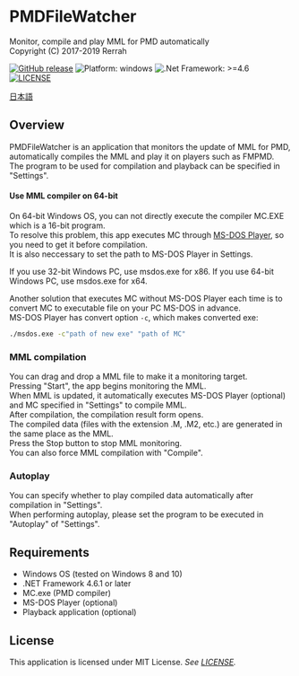 # PMDFileWatcher
Monitor, compile and play MML for PMD automatically  
Copyright (C) 2017-2019 Rerrah

[![GitHub release](https://img.shields.io/badge/release-v1.3.0-brightgreen.svg)](https://github.com/rerrahkr/PMDFileWatcher/releases)
![Platform: windows](https://img.shields.io/badge/platform-windows-lightgrey.svg)
![.Net Framework: >=4.6](https://img.shields.io/badge/.NET-%3E%3D4.6-blue.svg)
[![LICENSE](https://img.shields.io/github/license/rerrahkr/PMDFileWatcher.svg)](./LICENSE)

[日本語](./README_ja.md)

## Overview
PMDFileWatcher is an application that monitors the update of MML for PMD, automatically compiles the MML and play it on players such as FMPMD.  
The program to be used for compilation and playback can be specified in "Settings".

#### Use MML compiler on 64-bit
On 64-bit Windows OS, you can not directly execute the compiler MC.EXE which is a 16-bit program.  
To resolve this problem, this app executes MC through [MS-DOS Player](http://takeda-toshiya.my.coocan.jp/msdos/), so you need to get it before compilation.  
It is also neccessary to set the path to MS-DOS Player in Settings.

If you use 32-bit Windows PC, use msdos.exe for x86. If you use 64-bit Windows PC, use msdos.exe for x64.

Another solution that executes MC without MS-DOS Player each time is to convert MC to executable file on your PC MS-DOS in advance.  
MS-DOS Player has convert option `-c`, which makes converted exe:

```bat
./msdos.exe -c"path of new exe" "path of MC"
```

### MML compilation
You can drag and drop a MML file to make it a monitoring target.  
Pressing "Start", the app begins monitoring the MML.  
When MML is updated, it automatically executes MS-DOS Player (optional) and MC specified in "Settings" to compile MML.  
After compilation, the compilation result form opens.  
The compiled data (files with the extension .M, .M2, etc.) are generated in the same place as the MML.  
Press the Stop button to stop MML monitoring.  
You can also force MML compilation with "Compile".

### Autoplay
You can specify whether to play compiled data automatically after compilation in "Settings".  
When performing autoplay, please set the program to be executed in "Autoplay" of "Settings".

## Requirements
* Windows OS (tested on Windows 8 and 10)
* .NET Framework 4.6.1 or later
* MC.exe (PMD compiler)
* MS-DOS Player (optional)
* Playback application (optional)

## License
This application is licensed under MIT License. 
*See [LICENSE](./LICENSE).*
